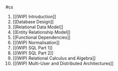 #cs 

1. [[(WIP) Introduction]] 
2. [[Database Design]] 
3. [[Relational Data Model]] 
4. [[Entity Relationship Model]] 
5. [[Functional Dependencies]] 
6. [[(WIP) Normalisation]] 
7. [[(WIP) SQL Part 1]] 
8. [[(WIP) SQL Part 2]] 
9. [[(WIP) Relational Calculus and Algebra]] 
10. [[(WIP) Multi-User and Distributed Architectures]] 